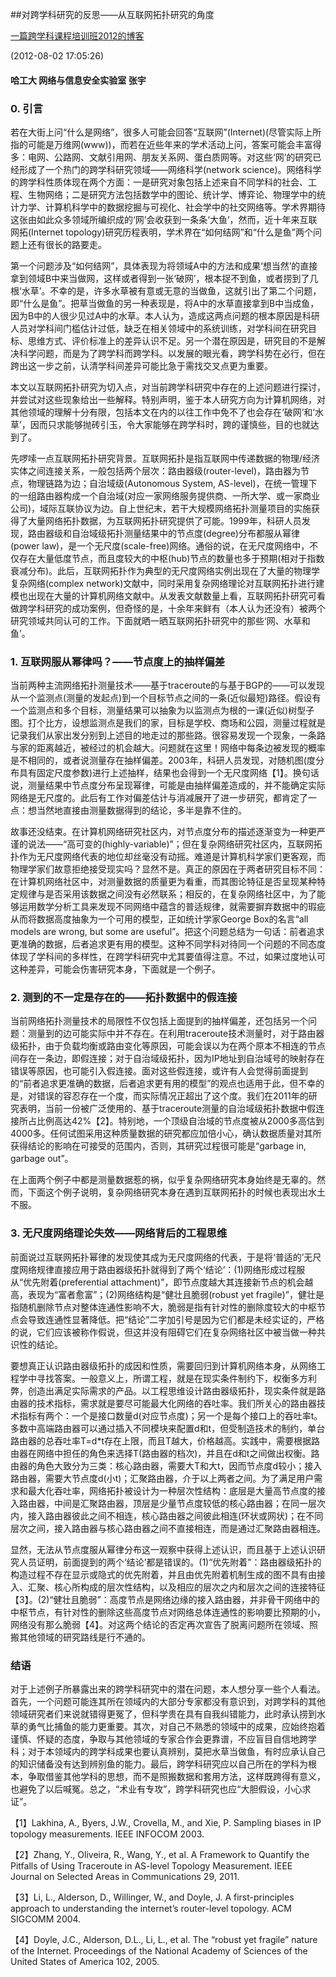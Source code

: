 ##对跨学科研究的反思——从互联网拓扑研究的角度 

[一篇跨学科课程培训班2012的博客](http://blog.sina.com.cn/s/blog_a878613501017vpz.html)

(2012-08-02 17:05:26)

#### 哈工大 网络与信息安全实验室 张宇

### 0. 引言

若在大街上问“什么是网络”，很多人可能会回答“互联网”(Internet)(尽管实际上所指的可能是万维网(www))，而若在近些年来的学术活动上问，答案可能会丰富得多：电网、公路网、文献引用网、朋友关系网、蛋白质网等。对这些‘网’的研究已经形成了一个热门的跨学科研究领域——网络科学(network science)。网络科学的跨学科性质体现在两个方面：一是研究对象包括上述来自不同学科的社会、工程、生物网络；二是研究方法包括数学中的图论、统计学、博弈论、物理学中的统计力学、计算机科学中的数据挖掘与可视化、社会学中的社交网络等。学术界期待这张由如此众多领域所编织成的‘网’会收获到一条条‘大鱼’，然而，近十年来互联网拓(Internet topology)研究历程表明，学术界在“如何结网”和“什么是鱼”两个问题上还有很长的路要走。

第一个问题涉及“如何结网”，具体表现为将领域A中的方法和成果‘想当然’的直接拿到领域B中来当做网，这样或者得到一张‘破网’，根本捉不到鱼，或者捞到了几根‘水草’。不幸的是，许多水草被有意或无意的当做鱼，这就引出了第二个问题，即“什么是鱼”。把草当做鱼的另一种表现是，将A中的水草直接拿到B中当成鱼，因为B中的人很少见过A中的水草。本人认为，造成这两点问题的根本原因是科研人员对学科间门槛估计过低，缺乏在相关领域中的系统训练，对学科间在研究目标、思维方式、评价标准上的差异认识不足。另一个潜在原因是，研究目的不是解决科学问题，而是为了跨学科而跨学科。以发展的眼光看，跨学科势在必行，但在跨出这一步之前，认清学科间差异可能比急于需找交叉点更为重要。

本文以互联网拓扑研究为切入点，对当前跨学科研究中存在的上述问题进行探讨，并尝试对这些现象给出一些解释。特别声明，鉴于本人研究方向为计算机网络，对其他领域的理解十分有限，包括本文在内的以往工作中免不了也会存在‘破网’和‘水草’，因而只求能够抛砖引玉，令大家能够在跨学科时，跨的谨慎些，目的也就达到了。

先啰嗦一点互联网拓扑研究背景。互联网拓扑是指互联网中传递数据的物理/经济实体之间连接关系，一般包括两个层次：路由器级(router-level)，路由器为节点，物理链路为边；自治域级(Autonomous System, AS-level)，在统一管理下的一组路由器构成一个自治域(对应一家网络服务提供商、一所大学、或一家商业公司)，域际互联协议为边。自上世纪末，若干大规模网络拓扑测量项目的实施获得了大量网络拓扑数据，为互联网拓扑研究提供了可能。1999年，科研人员发现，路由器级和自治域级拓扑测量结果中的节点度(degree)分布都服从幂律(power law)，是一个无尺度(scale-free)网络。通俗的说，在无尺度网络中，不仅存在大量低度节点，而且度较大的中枢(hub)节点的数量也多于预期(相对于指数衰减分布)。此后，互联网拓扑作为典型的无尺度网络实例出现在了大量的物理学复杂网络(complex network)文献中，同时采用复杂网络理论对互联网拓扑进行建模也出现在大量的计算机网络文献中。从发表文献数量上看，互联网拓扑研究可看做跨学科研究的成功案例，但奇怪的是，十余年来鲜有（本人认为还没有）被两个研究领域共同认可的工作。下面就晒一晒互联网拓扑研究中的那些‘网、水草和鱼’。

### 1. 互联网服从幂律吗？——节点度上的抽样偏差

当前两种主流网络拓扑测量技术——基于traceroute的与基于BGP的——可以发现从一个监测点(测量的发起点)到一个目标节点之间的一条(近似最短)路径。假设有一个监测点和多个目标，测量结果可以抽象为以监测点为根的一课(近似)树型子图。打个比方，设想监测点是我们的家，目标是学校、商场和公园，测量过程就是记录我们从家出发分别到上述目的地走过的那些路。很容易发现一个现象，一条路与家的距离越近，被经过的机会越大。问题就在这里！网络中每条边被发现的概率是不相同的，或者说测量存在抽样偏差。2003年，科研人员发现，对随机图(度分布具有固定尺度参数)进行上述抽样，结果也会得到一个无尺度网络【1】。换句话说，测量结果中节点度分布呈现幂律，可能是由抽样偏差造成的，并不能确定实际网络是无尺度的。此后有工作对偏差估计与消减展开了进一步研究，都肯定了一点：想当然地直接由测量数据得到的结论，多半是靠不住的。

故事还没结束。在计算机网络研究社区内，对节点度分布的描述逐渐变为一种更严谨的说法——“高可变的(highly-variable)”；但在复杂网络研究社区内，互联网拓扑作为无尺度网络代表的地位却丝毫没有动摇。难道是计算机科学家们更客观，而物理学家们故意拒绝接受现实吗？显然不是。真正的原因在于两者研究目标不同：在计算机网络社区中，对测量数据的质量更为看重，而其图论特征是否呈现某种特定规律与是否采用该数据之间没有必然联系；相反的，在复杂网络社区中，为了能够运用数学分析工具来发现不同网络中蕴含的普适规律，就需要摒弃数据中的瑕疵从而将数据高度抽象为一个可用的模型，正如统计学家George Box的名言“all models are wrong, but some are useful”。把这个问题总结为一句话：前者追求更准确的数据，后者追求更有用的模型。这种不同学科对待同一个问题的不同态度体现了学科间的多样性，在跨学科研究中尤其要值得注意。不过，如果过度地认可这种差异，可能会伤害研究本身，下面就是一个例子。

### 2. 测到的不一定是存在的——拓扑数据中的假连接 

当前网络拓扑测量技术的局限性不仅包括上面提到的抽样偏差，还包括另一个问题：测量到的边可能实际中并不存在。在利用traceroute技术测量时，对于路由器级拓扑，由于负载均衡或路由变化等原因，可能会误以为在两个原本不相连的节点间存在一条边，即假连接；对于自治域级拓扑，因为IP地址到自治域号的映射存在错误等原因，也可能引入假连接。面对这些假连接，或许有人会觉得前面提到的“前者追求更准确的数据，后者追求更有用的模型”的观点也适用于此，但不幸的是，对错误的容忍存在一个度，而实际情况正超出了这个度。我们在2011年的研究表明，当前一份被广泛使用的、基于traceroute测量的自治域级拓扑数据中假连接所占比例高达42%【2】。特别地，一个顶级自治域的节点度被从2000多高估到4000多。任何试图采用这种质量数据的研究都应加倍小心，确认数据质量对其所获得结论的影响在可接受的范围内，否则，其研究过程很可能是“garbage in, garbage out”。

在上面两个例子中都是测量数据惹的祸，似乎复杂网络研究本身始终是无辜的。然而，下面这个例子说明，复杂网络研究本身在遇到互联网拓扑的时候也表现出水土不服。

### 3. 无尺度网络理论失效——网络背后的工程思维

前面说过互联网拓扑幂律的发现使其成为无尺度网络的代表，于是将‘普适的’无尺度网络规律直接应用于路由器级拓扑就得到了两个‘结论’：(1)网络形成过程服从“优先附着(preferential attachment)”，即节点度越大其连接新节点的机会越高，表现为“富者愈富”；(2)网络结构是“健壮且脆弱(robust yet fragile)”，健壮是指随机删除节点对整体连通性影响不大，脆弱是指有针对性的删除度较大的中枢节点会导致连通性显著降低。把“结论”二字加引号是因为它们都是未经实证的，严格的说，它们应该被称作假说，但这并没有阻碍它们在复杂网络社区中被当做一种共识性的结论。

要想真正认识路由器级拓扑的成因和性质，需要回归到计算机网络本身，从网络工程学中寻找答案。一般意义上，所谓工程，就是在现实条件制约下，权衡多方利弊，创造出满足实际需求的产品。以工程思维设计路由器级拓扑，现实条件就是路由器的技术指标，需求就是要尽可能最大化网络的吞吐率。我们所关心的路由器技术指标有两个：一个是接口数量d(对应节点度)；另一个是每个接口上的吞吐率t。多数中高端路由器可以通过插入不同模块来配置d和t，但受制造技术的制约，单台路由器的总吞吐率T=d*t存在上限，而且T越大，价格越高。实践中，需要根据路由器在网络中担任的角色来选择T(路由器的档次)，并且在d和t之间做出权衡。路由器的角色大致分为三类：核心路由器，需要大T和大t，因而节点度d较小；接入路由器，需要大节点度d(小t)；汇聚路由器，介于以上两者之间。为了满足用户需求和最大化吞吐率，网络拓扑被设计为一种层次性结构：底层是大量高节点度的接入路由器，中间是汇聚路由器，顶层是少量节点度较低的核心路由器；在同一层次内，接入路由器彼此之间不相连，核心路由器之间彼此相连(环状或网状)；在不同层次之间，接入路由器与核心路由器之间不直接相连，而是通过汇聚路由器相连。

显然，无法从节点度服从幂律分布这一观察中获得上述认识，而且基于上述认识研究人员证明，前面提到的两个‘结论’都是错误的。(1)“优先附着”：路由器级拓扑的构造过程不存在显示或隐式的优先附着，并且由优先附着机制生成的图不具有由接入、汇聚、核心所构成的层次性结构，以及相应的层次之内和层次之间的连接特征【3】。(2)“健壮且脆弱”：高度节点是网络边缘的接入路由器，并非骨干网络中的中枢节点，有针对性的删除这些高度节点对网络总体连通性的影响要比预期的小，网络没有那么脆弱【4】。对这两个结论的否定再次宣告了脱离问题所在领域、照搬其他领域的研究路线是行不通的。

### 结语

对于上述例子所暴露出来的跨学科研究中的潜在问题，本人想分享一些个人看法。首先，一个问题可能连其所在领域内的大部分专家都没有意识到，对跨学科的其他领域研究者们来说就错得更冤了，但科学贵在具有自我纠错能力，此时承认捞到水草的勇气比捕鱼的能力更重要。其次，对自己不熟悉的领域中的成果，应始终抱着谨慎、怀疑的态度，争取与其他领域的专家合作会更靠谱，不应盲目自信地跨学科；对于本领域内的跨学科成果也要认真辨别，莫把水草当做鱼，有时应承认自己的知识储备没有达到辨别鱼的能力。最后，跨学科研究应以自己所在的学科为根本，争取借鉴其他学科的思想，而不是照搬数据和套用方法，这样既跨得有意义，也避免了以后喊冤。总之，“术业有专攻”，跨学科研究也应“大胆假设，小心求证”。
 
【1】Lakhina, A., Byers, J.W., Crovella, M., and Xie, P. Sampling biases in IP topology measurements. IEEE INFOCOM 2003.

【2】Zhang, Y., Oliveira, R., Wang, Y., et al. A Framework to Quantify the Pitfalls of Using Traceroute in AS-level Topology Measurement. IEEE Journal on Selected Areas in Communications 29, 2011.

【3】Li, L., Alderson, D., Willinger, W., and Doyle, J. A first-principles approach to understanding the internet’s router-level topology. ACM SIGCOMM 2004.

【4】Doyle, J.C., Alderson, D.L., Li, L., et al. The “robust yet fragile” nature of the Internet. Proceedings of the National Academy of Sciences of the United States of America 102, 2005.